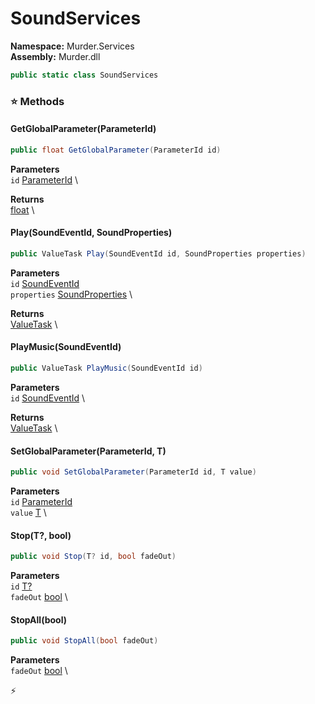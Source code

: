 # SoundServices

**Namespace:** Murder.Services \
**Assembly:** Murder.dll

```csharp
public static class SoundServices
```

### ⭐ Methods
#### GetGlobalParameter(ParameterId)
```csharp
public float GetGlobalParameter(ParameterId id)
```

**Parameters** \
`id` [ParameterId](../..//Murder/Core/Sounds/ParameterId.html) \

**Returns** \
[float](https://learn.microsoft.com/en-us/dotnet/api/System.Single?view=net-7.0) \

#### Play(SoundEventId, SoundProperties)
```csharp
public ValueTask Play(SoundEventId id, SoundProperties properties)
```

**Parameters** \
`id` [SoundEventId](../..//Murder/Core/Sounds/SoundEventId.html) \
`properties` [SoundProperties](../..//Murder/Core/Sounds/SoundProperties.html) \

**Returns** \
[ValueTask](https://learn.microsoft.com/en-us/dotnet/api/System.Threading.Tasks.ValueTask?view=net-7.0) \

#### PlayMusic(SoundEventId)
```csharp
public ValueTask PlayMusic(SoundEventId id)
```

**Parameters** \
`id` [SoundEventId](../..//Murder/Core/Sounds/SoundEventId.html) \

**Returns** \
[ValueTask](https://learn.microsoft.com/en-us/dotnet/api/System.Threading.Tasks.ValueTask?view=net-7.0) \

#### SetGlobalParameter(ParameterId, T)
```csharp
public void SetGlobalParameter(ParameterId id, T value)
```

**Parameters** \
`id` [ParameterId](../..//Murder/Core/Sounds/ParameterId.html) \
`value` [T](../..//) \

#### Stop(T?, bool)
```csharp
public void Stop(T? id, bool fadeOut)
```

**Parameters** \
`id` [T?](https://learn.microsoft.com/en-us/dotnet/api/System.Nullable-1?view=net-7.0) \
`fadeOut` [bool](https://learn.microsoft.com/en-us/dotnet/api/System.Boolean?view=net-7.0) \

#### StopAll(bool)
```csharp
public void StopAll(bool fadeOut)
```

**Parameters** \
`fadeOut` [bool](https://learn.microsoft.com/en-us/dotnet/api/System.Boolean?view=net-7.0) \



⚡